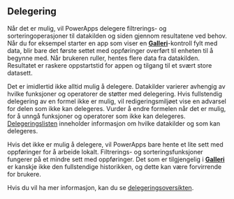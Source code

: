 ## <a name="delegation"></a>Delegering
Når det er mulig, vil PowerApps delegere filtrerings- og sorteringoperasjoner til datakilden og siden gjennom resultatene ved behov. Når du for eksempel starter en app som viser en **[Galleri](../maker/canvas-apps/controls/control-gallery.md)**-kontroll fylt med data, blir bare det første settet med oppføringer overført til enheten til å begynne med. Når brukeren ruller, hentes flere data fra datakilden. Resultatet er raskere oppstartstid for appen og tilgang til et svært store datasett.

Det er imidlertid ikke alltid mulig å delegere. Datakilder varierer avhengig av hvilke funksjoner og operatorer de støtter med delegering. Hvis fullstendig delegering av en formel ikke er mulig, vil redigeringsmiljøet vise en advarsel for delen som ikke kan delegeres. Vurder å endre formelen når det er mulig, for å unngå funksjoner og operatorer som ikke kan delegeres.  [Delegeringslisten](../maker/canvas-apps/delegation-list.md) inneholder informasjon om hvilke datakilder og som kan delegeres.

Hvis det ikke er mulig å delegere, vil PowerApps bare hente et lite sett med oppføringer for å arbeide lokalt. Filtrerings- og sorteringsfunksjoner fungerer på et mindre sett med oppføringer. Det som er tilgjengelig i **[Galleri](../maker/canvas-apps/controls/control-gallery.md)** er kanskje ikke den fullstendige historikken, og dette kan være forvirrende for brukere. 

Hvis du vil ha mer informasjon, kan du se [delegeringsoversikten](../maker/canvas-apps/delegation-overview.md).

